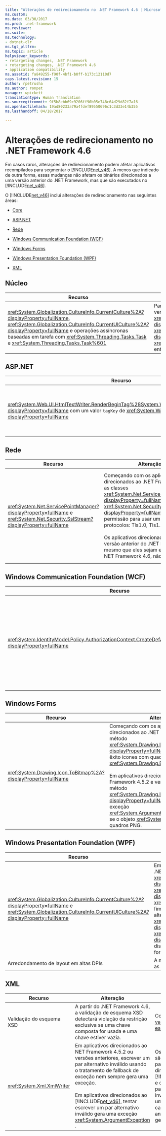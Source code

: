 ```yaml
---
title: "Alterações de redirecionamento no .NET Framework 4.6 | Microsoft Docs"
ms.custom: 
ms.date: 03/30/2017
ms.prod: .net-framework
ms.reviewer: 
ms.suite: 
ms.technology:
- dotnet-clr
ms.tgt_pltfrm: 
ms.topic: article
helpviewer_keywords:
- retargeting changes, .NET Framework
- retargeting changes, .NET Framework 4.6
- application compatibility
ms.assetid: fa849255-f90f-4bf1-b0ff-b173c12110d7
caps.latest.revision: 15
author: rpetrusha
ms.author: ronpet
manager: wpickett
translationtype: Human Translation
ms.sourcegitcommit: 9f5b8ebb69c9206ff90b05e748c64d29d82f7a16
ms.openlocfilehash: 19ad80233a79a4fdef89550696c1c3d33e14b355
ms.lasthandoff: 04/18/2017

---
```

# <a name="retargeting-changes-in-the-net-framework-46"></a>Alterações de redirecionamento no .NET Framework 4.6
Em casos raros, alterações de redirecionamento podem afetar aplicativos recompilados para segmentar o [!INCLUDE[net_v46](../../../includes/net-v46-md.md)]. A menos que indicado de outra forma, essas mudanças não afetam os binários direcionados a uma versão anterior do .NET Framework, mas que são executados no [!INCLUDE[net_v46](../../../includes/net-v46-md.md)].  
  
 O [!INCLUDE[net_v46](../../../includes/net-v46-md.md)] inclui alterações de redirecionamento nas seguintes áreas:  
  
-   [Core](#Core)  
  
-   [ASP.NET](#ASP)  
  
-   [Rede](#Net)  
  
-   [Windows Communication Foundation (WCF)](#WCF)  
  
-   [Windows Forms](#WinForms)  
  
-   [Windows Presentation Foundation (WPF)](#WPF)  
  
-   [XML](#XML)  
  
<a name="Core"></a>   
## <a name="core"></a>Núcleo  
  
|Recurso|Alteração|Impacto|Escopo|  
|-------------|------------|------------|-----------|  
|<xref:System.Globalization.CultureInfo.CurrentCulture%2A?displayProperty=fullName>, <xref:System.Globalization.CultureInfo.CurrentUICulture%2A?displayProperty=fullName> e operações assíncronas baseadas em tarefa com <xref:System.Threading.Tasks.Task> e <xref:System.Threading.Tasks.Task%601>|Para aplicativos direcionados ao [!INCLUDE[net_v46](../../../includes/net-v46-md.md)] e versões posteriores, <xref:System.Globalization.CultureInfo.CurrentCulture%2A?displayProperty=fullName> e <xref:System.Globalization.CultureInfo.CurrentUICulture%2A?displayProperty=fullName> são armazenados em um <xref:System.Threading.ExecutionContext> do thread, que flui entre as operações assíncronas.|As alterações nas propriedades <xref:System.Globalization.CultureInfo.CurrentCulture%2A?displayProperty=fullName> e <xref:System.Globalization.CultureInfo.CurrentUICulture%2A?displayProperty=fullName> serão refletidas em tarefas assíncronas que são inicializadas subsequentemente. Para saber mais, confira [Mitigation: Culture and Asynchronous Operations](../../../docs/framework/migration-guide/mitigation-culture-and-asynchronous-operations.md) (Mitigação: cultura e operações assíncronas).|Secundário|  
  
<a name="ASP"></a>   
## <a name="aspnet"></a>ASP.NET  
  
|Recurso|Alteração|Impacto|Escopo|  
|-------------|------------|------------|-----------|  
|<xref:System.Web.UI.HtmlTextWriter.RenderBeginTag%28System.Web.UI.HtmlTextWriterTag%29?displayProperty=fullName> com um valor `tagKey` de <xref:System.Web.UI.HtmlTextWriterTag?displayProperty=fullName>|Em conformidade com o padrão HTML, o método <xref:System.Web.UI.HtmlTextWriter.RenderBeginTag%28System.Web.UI.HtmlTextWriterTag%29?displayProperty=fullName> agora renderiza <xref:System.Web.UI.HtmlTextWriterTag?displayProperty=fullName> como uma marca de não fechamento em uma resposta HTML.|A marca BR agora produz uma quebra de linha. Anteriormente, ela produzia duas quebras de linha.<br /><br /> Os aplicativos que dependem da marca `<BR>` para produzir duas quebras de linha podem restaurar o comportamento anterior adicionando uma chamada extra ao método <xref:System.Web.UI.HtmlTextWriter.RenderBeginTag%28System.Web.UI.HtmlTextWriterTag%29?displayProperty=fullName> com o argumento <xref:System.Web.UI.HtmlTextWriterTag?displayProperty=fullName>.|Secundário|  
  
<a name="Net"></a>   
## <a name="networking"></a>Rede  
  
|Recurso|Alteração|Impacto|Escopo|  
|-------------|------------|------------|-----------|  
|<xref:System.Net.ServicePointManager?displayProperty=fullName> e <xref:System.Net.Security.SslStream?displayProperty=fullName>|Começando com os aplicativos direcionados ao .NET Framework 4.6, as classes <xref:System.Net.ServicePointManager?displayProperty=fullName> e <xref:System.Net.Security.SslStream?displayProperty=fullName> têm permissão para usar um destes três protocolos: Tls1.0, Tls1.1 ou Tls 1.2.<br /><br /> Os aplicativos direcionados a uma versão anterior do .NET Framework, mesmo que eles sejam executados no NET Framework 4.6, não são afetados.|Essa alteração afeta qualquer aplicativo direcionado ao .NET Framework 4.6 e que usa o SSL para se comunicar com um servidor HTTPS ou um servidor de soquete usando qualquer um dos seguintes tipos: <xref:System.Net.Http.HttpClient>, <xref:System.Net.HttpWebRequest>, <xref:System.Net.FtpWebRequest>, <xref:System.Net.Mail.SmtpClient> e <xref:System.Net.Security.SslStream>.  Para saber mais, confira [Mitigation: TLS Protocols](../../../docs/framework/migration-guide/mitigation-tls-protocols.md) (Mitigação: protocolos TLS).|Secundário|  
  
<a name="WCF"></a>   
## <a name="windows-communications-foundation-wcf"></a>Windows Communication Foundation (WCF)  
  
|Recurso|Alteração|Impacto|Escopo|  
|-------------|------------|------------|-----------|  
|<xref:System.IdentityModel.Policy.AuthorizationContext.CreateDefaultAuthorizationContext%2A?displayProperty=fullName>|A implementação do <xref:System.IdentityModel.Policy.AuthorizationContext> retornado por uma chamada ao <xref:System.IdentityModel.Policy.AuthorizationContext.CreateDefaultAuthorizationContext%28System.Collections.Generic.IList%7BSystem.IdentityModel.Policy.IAuthorizationPolicy%7D%29> com um argumento `null``authorizationPolicies` alterou sua implementação no [!INCLUDE[net_v46](../../../includes/net-v46-md.md)].|Em casos raros, os aplicativos WCF que usam a autenticação personalizada podem ver diferenças de comportamento. Se o comportamento antigo for necessário, confira [Mitigation: Default AuthorizationContext](../../../docs/framework/migration-guide/mitigation-default-authorizationcontext.md) (Mitigação: AuthorizationContext padrão).|Secundário|  
  
<a name="WinForms"></a>   
## <a name="windows-forms"></a>Windows Forms  
  
|Recurso|Alteração|Impacto|Escopo|  
|-------------|------------|------------|-----------|  
|<xref:System.Drawing.Icon.ToBitmap%2A?displayProperty=fullName>|Começando com os aplicativos direcionados ao .NET Framework 4.6, o método <xref:System.Drawing.Icon.ToBitmap%2A?displayProperty=fullName> converte com êxito ícones com quadros PNG em objetos <xref:System.Drawing.Bitmap>.<br /><br /> Em aplicativos direcionados ao .NET Framework 4.5.2 e versões anteriores, o método <xref:System.Drawing.Icon.ToBitmap%2A?displayProperty=fullName> vai gerar uma exceção <xref:System.ArgumentOutOfRangeException> se o objeto <xref:System.Drawing.Icon> tiver quadros PNG.|Essa alteração afeta aplicativos que são recompilados para direcionamento ao .NET Framework 4.6 e que fornecem tratamento especial para a exceção <xref:System.ArgumentOutOfRangeException> que será gerada se um objeto <xref:System.Drawing.Icon> tiver quadros PNG. Se esse comportamento for indesejável, uma opção de configuração restaura o comportamento anterior. Para saber mais, confira [Mitigation: PNG Frames in Icon Objects](../../../docs/framework/migration-guide/mitigation-png-frames-in-icon-objects.md) (Mitigação: quadros PNG em objetos de ícone).|Secundário|  
  
<a name="WPF"></a>   
## <a name="windows-presentation-foundation-wpf"></a>Windows Presentation Foundation (WPF)  
  
|Recurso|Alteração|Impacto|Escopo|  
|-------------|------------|------------|-----------|  
|<xref:System.Globalization.CultureInfo.CurrentCulture%2A?displayProperty=fullName> e <xref:System.Globalization.CultureInfo.CurrentUICulture%2A?displayProperty=fullName>|Em aplicativos direcionados ao .NET Framework 4.6 e ao .NET Framework 4.6.1, as alterações nas propriedades <xref:System.Globalization.CultureInfo.CurrentCulture%2A?displayProperty=fullName> ou <xref:System.Globalization.CultureInfo.CurrentUICulture%2A?displayProperty=fullName> que são feitas em um <xref:System.Windows.Threading.Dispatcher> são perdidas no fim dessa operação de dispatcher. De modo semelhante, as alterações em <xref:System.Globalization.CultureInfo.CurrentCulture%2A?displayProperty=fullName> ou <xref:System.Globalization.CultureInfo.CurrentUICulture%2A?displayProperty=fullName> feitas fora de uma operação de dispatcher podem não ser refletidas quando essa operação for executada.|As alterações nas propriedades <xref:System.Globalization.CultureInfo.CurrentCulture%2A?displayProperty=fullName> e <xref:System.Globalization.CultureInfo.CurrentUICulture%2A?displayProperty=fullName> podem não fluir entre os retornos de chamada da interface do usuário do WPF e outro código em um aplicativo WPF. Para saber mais, confira [Mitigation: Culture and Dispatcher Operations in WPF Apps](../../../docs/framework/migration-guide/mitigation-culture-and-dispatcher-operations-in-wpf-apps.md) (Mitigação: cultura e operações de dispatcher em aplicativos WPF).|Secundário|  
|Arredondamento de layout em altas DPIs|A maneira como as margens são arredondadas, bem como as bordas e a tela de fundo dentro delas, foi alterada.|O layout dos controles do WPF pode ser ligeiramente alterado. Para saber mais, confira [Mitigação: layout de WPF](../../../docs/framework/migration-guide/mitigation-wpf-layout.md).|Secundário|  
  
<a name="XML"></a>   
## <a name="xml"></a>XML  
  
|Recurso|Alteração|Impacto|Escopo|  
|-------------|------------|------------|-----------|  
|Validação do esquema XSD|A partir do .NET Framework 4.6, a validação de esquema XSD detectará violação da restrição exclusiva se uma chave composta for usada e uma chave estiver vazia.|Confira [Mitigação: validação de esquema XML](../../../docs/framework/migration-guide/mitigation-xml-schema-validation.md)|Secundário|  
|<xref:System.Xml.XmlWriter>|Em aplicativos direcionados ao NET Framework 4.5.2 ou versões anteriores, escrever um par alternativo inválido usando o tratamento de fallback de exceção nem sempre gera uma exceção.<br /><br /> Em aplicativos direcionados ao [!INCLUDE[net_v46](../../../includes/net-v46-md.md)], tentar escrever um par alternativo inválido gera uma exceção <xref:System.ArgumentException> .|Os aplicativos que são recompilados para direcionamento ao [!INCLUDE[net_v46](../../../includes/net-v46-md.md)] e que escrevem pares alternativos inválidos vão gerar uma exceção em casos em que anteriormente não geravam.|Edge|
